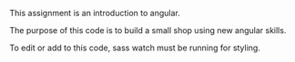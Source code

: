 This assignment is an introduction to angular.

The purpose of this code is to build a small shop using new angular skills.

To edit or add to this code, sass watch must be running for styling. 
